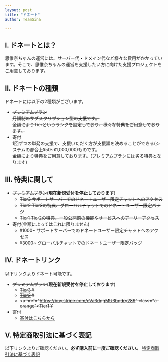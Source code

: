 ```yaml
---
layout: post
title: "ドネート"
author: TeamSina

---
```

## Ⅰ. ドネートとは？
思惟奈ちゃんの運営には、サーバー代・ドメイン代など様々な費用がかかっています。そこで、思惟奈ちゃんの運営を支援したい方に向けた支援プロジェクトをご用意しております。
## II. ドネートの種類
ドネートには以下の2種類がございます。
- ~~プレミアムプラン<br>月額制のサブスクリプション型の支援です。<br>金額によりTierというランクを設定しており、様々な特典をご用意しております。~~
- 寄付<br>1回ずつの単発の支援で、支援いただく方が支援額を決めることができる(システムの都合上¥50~¥1,000,000)ものです。<br>金額により特典をご用意しております。(プレミアムプランには劣る特典となります)
## III. 特典に関して
- ~~プレミアムプラン~~(**__現在新規受付を停止しております__**)
  - ~~Tier3 サポートサーバーでのドネートユーザー限定チャットへのアクセス~~
  - ~~Tier2 Tier3の特典、グローバルチャットでのドネートユーザー限定バッジ~~
  - ~~Tier1 Tier2の特典、一般公開前の機能やサービスへのアーリーアクセス~~
- 寄付(金額によってはこれに限りません)
  - ¥1000~ サポートサーバーでのドネートユーザー限定チャットへのアクセス
  - ¥3000~ グローバルチャットでのドネートユーザー限定バッジ
## IV. ドネートリンク
以下リンクよりドネート可能です。
- ~~プレミアムプラン~~(**__現在新規受付を停止しております__**)
  - ~~<a href="https://buy.stripe.com/28o8xK1S04fucnu147" class="a-orange">Tier3</a> ¥~~
  - ~~<a href="https://buy.stripe.com/28o29mdAI3bqbjqcMO" class="a-orange">Tier2</a> ¥~~
  - <~~a href="https://buy.stripe.com/eVa3dqgMU3bqdry289" class="a-orange">Tier1</a> ¥~~
- 寄付
  - <a href="https://donate.stripe.com/fZe6pC9kscM0gDK144" class="a-orange">寄付はこちらから</a>
## V. 特定商取引法に基づく表記
以下リンクよりご確認ください。**__必ず購入前に一度ご確認ください。__**
<a href="{{ site.url }}/legal/tradelaw" class="a-orange">特定商取引法に基づく表記</a>
